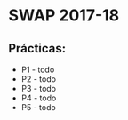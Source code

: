 # SWAP 2017-18

## Prácticas:
  - P1 - todo
  - P2 - todo
  - P3 - todo
  - P4 - todo
  - P5 - todo

